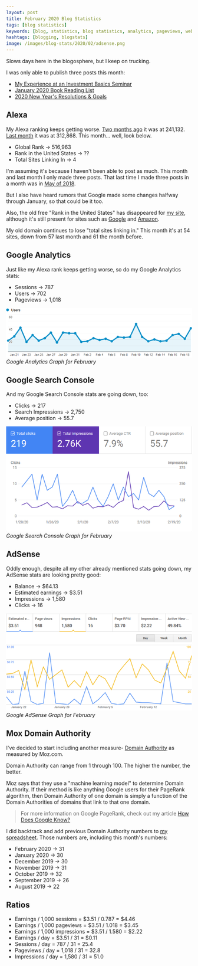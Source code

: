 ```yaml
---
layout: post
title: February 2020 Blog Statistics
tags: [blog statistics]
keywords: [blog, statistics, blog statistics, analytics, pageviews, webmaster, webmaster tools, alexa, google]
hashtags: [blogging, blogstats]
image: /images/blog-stats/2020/02/adsense.png
---
```


Slows days here in the blogosphere, but I keep on trucking.

I was only able to publish three posts this month:

* [My Experience at an Investment Basics Seminar](https://www.joehxblog.com/my-experience-at-an-investment-basics-seminar/)
* [January 2020 Book Reading List](https://www.joehxblog.com/january-2020-book-reading-list/)
* [2020 New Year's Resolutions & Goals](https://www.joehxblog.com/2020-new-years-resolutions-goals/)

## Alexa

My Alexa ranking keeps getting worse. [Two months ago](https://www.joehxblog.com/december-2019-blog-statistics/) it was at 241,132. [Last month](https://www.joehxblog.com/january-2020-blog-statistics/) it was at 312,868. This month... well, look below.

* Global Rank &rarr; 516,963
* Rank in the United States &rarr; ??
* Total Sites Linking In &rarr; 4

I'm assuming it's because I haven't been able to post as much. This month and last month I only made three posts. That last time I made three posts in a month was in [May of 2018](https://www.joehxblog.com/may-2018-blog-statistics/).

But I also have heard rumors that Google made some changes halfway through January, so that could be it too.

Also, the old free "Rank in the United States" has disappeared for [my site](https://www.alexa.com/siteinfo/joehxblog.com), although it's still present for sites such as [Google](https://www.alexa.com/siteinfo/google.com) and [Amazon](https://www.alexa.com/siteinfo/amazon.com).

My old domain continues to lose "total sites linking in." This month it's at 54 sites, down from 57 last month and 61 the month before.

## Google Analytics

Just like my Alexa rank keeps getting worse, so do my Google Analytics stats:

* Sessions &rarr; 787
* Users &rarr; 702
* Pageviews &rarr; 1,018

![Google Analytics Graph for February](/images/blog-stats/2020/02/stats.png)
*Google Analytics Graph for February*

## Google Search Console

And my Google Search Console stats are going down, too:

* Clicks &rarr; 217
* Search Impressions &rarr; 2,750
* Average position &rarr; 55.7

![Google Search Console Graph for February](/images/blog-stats/2020/02/search-console.png)
*Google Search Console Graph for February*

## AdSense

Oddly enough, despite all my other already mentioned stats going down, my AdSense stats are looking pretty good:

* Balance &rarr; $64.13
* Estimated earnings &rarr; $3.51
* Impressions &rarr; 1,580
* Clicks &rarr; 16

![Google AdSense Graph for February](/images/blog-stats/2020/02/adsense.png)
*Google AdSense Graph for February*

## Mox Domain Authority

I've decided to start including another measure- [Domain Authority](https://moz.com/learn/seo/domain-authority) as measured by Moz.com.

Domain Authority can range from 1 through 100. The higher the number, the better.

Moz says that they use a "machine learning model" to determine Domain Authority. If their method is like anything Google users for their PageRank algorithm, then Domain Authority of one domain is simply a function of the Domain Authorities of domains that link to that one domain.

> For more information on Google PageRank, check out my article [How Does Google Know?](https://www.joehxblog.com/how-does-google-know/)

I did backtrack and add previous Domain Authority numbers to [my spreadsheet](https://github.com/hendrixjoseph/hendrixjoseph.github.io/blob/master/_data/blog-stats.csv). Those numbers are, including this month's numbers:

* February 2020 &rarr; 31
* January 2020 &rarr; 30
* December 2019 &rarr; 30
* November 2019 &rarr; 31
* October 2019 &rarr; 32
* September 2019 &rarr; 26
* August 2019 &rarr; 22

## Ratios

* Earnings / 1,000 sessions = $3.51 / 0.787 = $4.46
* Earnings / 1,000 pageviews = $3.51 / 1.018 = $3.45
* Earnings / 1,000 impressions = $3.51 / 1.580 = $2.22
* Earnings / day = $3.51 / 31 = $0.11
* Sessions / day = 787 / 31 = 25.4
* Pageviews / day = 1,018 / 31 = 32.8
* Impressions / day = 1,580 / 31 = 51.0
